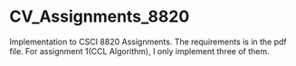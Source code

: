# CV_Assignments_8820
Implementation to CSCI 8820 Assignments. The requirements is in the pdf file. 
For assignment 1(CCL Algorithm), I only implement three of them.
